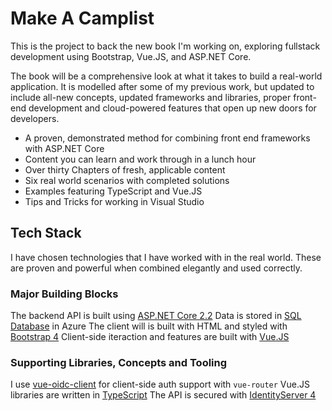 # Make A Camplist

This is the project to back the new book I'm working on, exploring fullstack development using Bootstrap, Vue.JS, and ASP.NET Core. 

The book will be a comprehensive look at what it takes to build a real-world application. It is modelled after some of my previous work, but updated to include all-new concepts, updated frameworks and libraries, proper front-end development and cloud-powered features that open up new doors for developers.

 * A proven, demonstrated method for combining front end frameworks with ASP.NET Core
 * Content you can learn and work through in a lunch hour
 * Over thirty Chapters of fresh, applicable content
 * Six real world scenarios with completed solutions
 * Examples featuring TypeScript and Vue.JS
 * Tips and Tricks for working in Visual Studio

## Tech Stack

I have chosen technologies that I have worked with in the real world. These are proven and powerful when combined elegantly and used correctly. 

### Major Building Blocks
The backend API is built using [ASP.NET Core 2.2](https://docs.microsoft.com/en-us/aspnet/core/?view=aspnetcore-2.2)
Data is stored in [SQL Database](https://azure.microsoft.com/en-ca/services/sql-database/) in Azure
The client will is built with HTML and styled with [Bootstrap 4](https://getbootstrap.com/)
Client-side iteraction and features are built with [Vue.JS](https://vuejs.org/)

### Supporting Libraries, Concepts and Tooling
I use [vue-oidc-client](https://github.com/soukoku/vue-oidc-client) for client-side auth support with `vue-router`
Vue.JS libraries are written in [TypeScript](https://www.typescriptlang.org/)
The API is secured with [IdentityServer 4](https://identityserver4.readthedocs.io/en/latest/)


